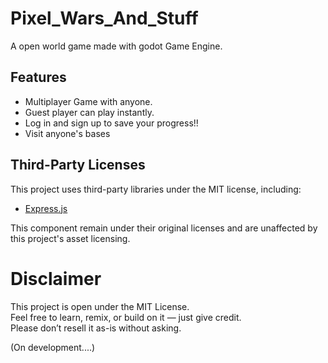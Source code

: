 # Pixel_Wars_And_Stuff
 A open world game made with godot Game Engine.

## Features
- Multiplayer Game with anyone.
- Guest player can play instantly.
- Log in and sign up to save your progress!!
- Visit anyone's bases

## Third-Party Licenses
This project uses third-party libraries under the MIT license, including:

- [Express.js](https://expressjs.com)

This component remain under their original licenses and are unaffected by this project's asset licensing.

# Disclaimer
This project is open under the MIT License.  
Feel free to learn, remix, or build on it — just give credit.  
Please don’t resell it as-is without asking.

(On development....)
